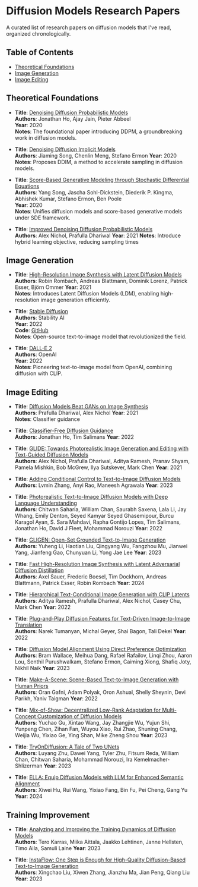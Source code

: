 
# Diffusion Models Research Papers

A curated list of research papers on diffusion models that I've read, organized chronologically.

## Table of Contents
- [Theoretical Foundations](#theoretical-foundations)
- [Image Generation](#image-generation)
- [Image Editing](#image-editing)

## Theoretical Foundations
- **Title**: [Denoising Diffusion Probabilistic Models](https://arxiv.org/abs/2006.11239)  
**Authors**: Jonathan Ho, Ajay Jain, Pieter Abbeel  
**Year**: 2020   
**Notes**: The foundational paper introducing DDPM, a groundbreaking work in diffusion models.

- **Title**: [Denoising Diffusion Implicit Models](https://arxiv.org/abs/2010.02502)  
**Authors**: Jiaming Song, Chenlin Meng, Stefano Ermon 
**Year**: 2020
**Notes**: Proposes DDIM, a method to accelerate sampling in diffusion models.

- **Title**: [Score-Based Generative Modeling through Stochastic Differential Equations](https://arxiv.org/abs/2011.13456)  
**Authors**: Yang Song, Jascha Sohl-Dickstein, Diederik P. Kingma, Abhishek Kumar, Stefano Ermon, Ben Poole  
**Year**: 2020  
**Notes**: Unifies diffusion models and score-based generative models under SDE framework.

- **Title**: [Improved Denoising Diffusion Probabilistic Models](https://arxiv.org/abs/2102.09672)  
**Authors**: Alex Nichol, Prafulla Dhariwal 
**Year**: 2021 
**Notes**: Introduce hybrid learning objective, reducing sampling times


## Image Generation
- **Title**: [High-Resolution Image Synthesis with Latent Diffusion Models](https://arxiv.org/abs/2112.10752)  
**Authors**: Robin Rombach, Andreas Blattmann, Dominik Lorenz, Patrick Esser, Björn Ommer
**Year**: 2021  
**Notes**: Introduces Latent Diffusion Models (LDM), enabling high-resolution image generation efficiently.

- **Title**: [Stable Diffusion](https://stability.ai/blog/stable-diffusion-public-release)  
**Authors**: Stability AI  
**Year**: 2022  
**Code**: [GitHub](https://github.com/Stability-AI/stablediffusion)  
**Notes**: Open-source text-to-image model that revolutionized the field.

- **Title**: [DALL-E 2](https://openai.com/dall-e-2)  
**Authors**: OpenAI  
**Year**: 2022  
**Notes**: Pioneering text-to-image model from OpenAI, combining diffusion with CLIP.

## Image Editing
- **Title**: [Diffusion Models Beat GANs on Image Synthesis](https://arxiv.org/abs/2105.05233)  
**Authors**: Prafulla Dhariwal, Alex Nichol
**Year**: 2021  
**Notes**: Classifier guidance

- **Title**: [Classifier-Free Diffusion Guidance](https://arxiv.org/abs/2210.11427)  
**Authors**: Jonathan Ho, Tim Salimans
**Year**: 2022  

- **Title**: [GLIDE: Towards Photorealistic Image Generation and Editing with Text-Guided Diffusion Models](https://arxiv.org/abs/2112.10741)  
**Authors**: Alex Nichol, Prafulla Dhariwal, Aditya Ramesh, Pranav Shyam, Pamela Mishkin, Bob McGrew, Ilya Sutskever, Mark Chen
**Year**: 2021  


- **Title**: [Adding Conditional Control to Text-to-Image Diffusion Models](https://arxiv.org/abs/2302.05543)  
**Authors**: Lvmin Zhang, Anyi Rao, Maneesh Agrawala
**Year**: 2023  



- **Title**: [Photorealistic Text-to-Image Diffusion Models with Deep Language Understanding](https://arxiv.org/abs/2205.11487)  
**Authors**: Chitwan Saharia, William Chan, Saurabh Saxena, Lala Li, Jay Whang, Emily Denton, Seyed Kamyar Seyed Ghasemipour, Burcu Karagol Ayan, S. Sara Mahdavi, Rapha Gontijo Lopes, Tim Salimans, Jonathan Ho, David J Fleet, Mohammad Norouzi
**Year**: 2022


- **Title**: [GLIGEN: Open-Set Grounded Text-to-Image Generation](https://arxiv.org/abs/2301.07093)  
**Authors**: Yuheng Li, Haotian Liu, Qingyang Wu, Fangzhou Mu, Jianwei Yang, Jianfeng Gao, Chunyuan Li, Yong Jae Lee
**Year**: 2023 


- **Title**: [Fast High-Resolution Image Synthesis with Latent Adversarial Diffusion Distillation](https://arxiv.org/abs/2403.12015)  
**Authors**: Axel Sauer, Frederic Boesel, Tim Dockhorn, Andreas Blattmann, Patrick Esser, Robin Rombach
**Year**: 2024

- **Title**: [Hierarchical Text-Conditional Image Generation with CLIP Latents](https://arxiv.org/abs/2204.06125)  
**Authors**: Aditya Ramesh, Prafulla Dhariwal, Alex Nichol, Casey Chu, Mark Chen
**Year**: 2022


- **Title**: [Plug-and-Play Diffusion Features for Text-Driven Image-to-Image Translation](https://arxiv.org/abs/2211.12572)  
**Authors**: Narek Tumanyan, Michal Geyer, Shai Bagon, Tali Dekel
**Year**: 2022 


- **Title**: [Diffusion Model Alignment Using Direct Preference Optimization](https://arxiv.org/abs/2311.12908)  
**Authors**: Bram Wallace, Meihua Dang, Rafael Rafailov, Linqi Zhou, Aaron Lou, Senthil Purushwalkam, Stefano Ermon, Caiming Xiong, Shafiq Joty, Nikhil Naik
**Year**: 2023  

- **Title**: [Make-A-Scene: Scene-Based Text-to-Image Generation with Human Priors](https://arxiv.org/abs/2203.13131)  
**Authors**: Oran Gafni, Adam Polyak, Oron Ashual, Shelly Sheynin, Devi Parikh, Yaniv Taigman
**Year**: 2022 



- **Title**: [Mix-of-Show: Decentralized Low-Rank Adaptation for Multi-Concept Customization of Diffusion Models](https://arxiv.org/abs/2305.18292)  
**Authors**: Yuchao Gu, Xintao Wang, Jay Zhangjie Wu, Yujun Shi, Yunpeng Chen, Zihan Fan, Wuyou Xiao, Rui Zhao, Shuning Chang, Weijia Wu, Yixiao Ge, Ying Shan, Mike Zheng Shou
**Year**: 2023 



- **Title**: [TryOnDiffusion: A Tale of Two UNets](https://arxiv.org/abs/2306.08276)  
**Authors**: Luyang Zhu, Dawei Yang, Tyler Zhu, Fitsum Reda, William Chan, Chitwan Saharia, Mohammad Norouzi, Ira Kemelmacher-Shlizerman
**Year**: 2023 

- **Title**: [ELLA: Equip Diffusion Models with LLM for Enhanced Semantic Alignment](https://arxiv.org/abs/2403.05135)  
**Authors**: Xiwei Hu, Rui Wang, Yixiao Fang, Bin Fu, Pei Cheng, Gang Yu
**Year**: 2024

## Training Improvement

- **Title**: [Analyzing and Improving the Training Dynamics of Diffusion Models](https://arxiv.org/abs/2312.02696)  
**Authors**: Tero Karras, Miika Aittala, Jaakko Lehtinen, Janne Hellsten, Timo Aila, Samuli Laine
**Year**: 2023


- **Title**: [InstaFlow: One Step is Enough for High-Quality Diffusion-Based Text-to-Image Generation](https://arxiv.org/abs/2309.06380)  
**Authors**: Xingchao Liu, Xiwen Zhang, Jianzhu Ma, Jian Peng, Qiang Liu
**Year**: 2023









